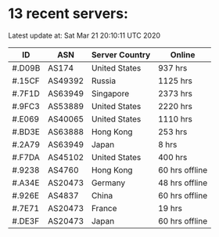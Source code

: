 # 13 recent servers:

Latest update at: Sat Mar 21 20:10:11 UTC 2020

| ID | ASN | Server Country | Online |
| -- | --- | -------------- | ------ |
| #.D09B | AS174 | United States | 937 hrs |
| #.15CF | AS49392 | Russia | 1125 hrs |
| #.7F1D | AS63949 | Singapore | 2373 hrs |
| #.9FC3 | AS53889 | United States | 2220 hrs |
| #.E069 | AS40065 | United States | 1110 hrs |
| #.BD3E | AS63888 | Hong Kong | 253 hrs |
| #.2A79 | AS63949 | Japan | 8 hrs |
| #.F7DA | AS45102 | United States | 400 hrs |
| #.9238 | AS4760 | Hong Kong | 60 hrs offline |
| #.A34E | AS20473 | Germany | 48 hrs offline |
| #.926E | AS4837 | China | 60 hrs offline |
| #.7E71 | AS20473 | France | 19 hrs |
| #.DE3F | AS20473 | Japan | 60 hrs offline |

